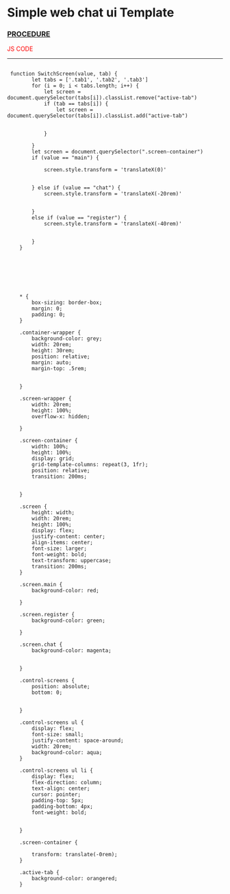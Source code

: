 <h1>Simple web chat ui Template</h1>
<h3 style="text-decoration:underline;">PROCEDURE</h3>

</div>

<span style="color:red;">JS CODE </span> <br> <hr>

<pre>
<code>
 function SwitchScreen(value, tab) {
        let tabs = ['.tab1', '.tab2', '.tab3']
        for (i = 0; i < tabs.length; i++) {
            let screen = document.querySelector(tabs[i]).classList.remove("active-tab")
            if (tab == tabs[i]) {
                let screen = document.querySelector(tabs[i]).classList.add("active-tab")


            }

        }
        let screen = document.querySelector(".screen-container")
        if (value == "main") {

            screen.style.transform = 'translateX(0)'


        } else if (value == "chat") {
            screen.style.transform = 'translateX(-20rem)'


        }
        else if (value == "register") {
            screen.style.transform = 'translateX(-40rem)'


        }
    }



</code>
</pre>

<pre>
<code>

    * {
        box-sizing: border-box;
        margin: 0;
        padding: 0;
    }

    .container-wrapper {
        background-color: grey;
        width: 20rem;
        height: 30rem;
        position: relative;
        margin: auto;
        margin-top: .5rem;


    }

    .screen-wrapper {
        width: 20rem;
        height: 100%;
        overflow-x: hidden;

    }

    .screen-container {
        width: 100%;
        height: 100%;
        display: grid;
        grid-template-columns: repeat(3, 1fr);
        position: relative;
        transition: 200ms;


    }

    .screen {
        height: width;
        width: 20rem;
        height: 100%;
        display: flex;
        justify-content: center;
        align-items: center;
        font-size: larger;
        font-weight: bold;
        text-transform: uppercase;
        transition: 200ms;
    }

    .screen.main {
        background-color: red;

    }

    .screen.register {
        background-color: green;

    }

    .screen.chat {
        background-color: magenta;


    }

    .control-screens {
        position: absolute;
        bottom: 0;


    }

    .control-screens ul {
        display: flex;
        font-size: small;
        justify-content: space-around;
        width: 20rem;
        background-color: aqua;
    }

    .control-screens ul li {
        display: flex;
        flex-direction: column;
        text-align: center;
        cursor: pointer;
        padding-top: 5px;
        padding-bottom: 4px;
        font-weight: bold;


    }

    .screen-container {

        transform: translate(-0rem);
    }

    .active-tab {
        background-color: orangered;
    }

</code>
</pre>

